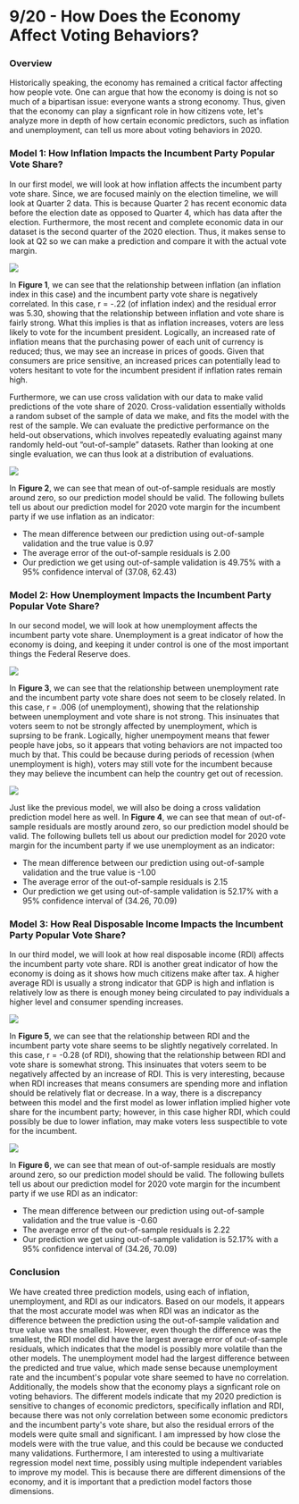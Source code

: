 
# 9/20 - How Does the Economy Affect Voting Behaviors?

### Overview
Historically speaking, the economy has remained a critical factor affecting how people vote. One can argue that how the economy is doing is not so much of a bipartisan issue: everyone wants a strong economy. Thus, given that the economy can play a signficant role in how citizens vote, let's analyze more in depth of how certain economic predictors, such as inflation and unemployment, can tell us more about voting behaviors in 2020. 

### Model 1: How Inflation Impacts the Incumbent Party Popular Vote Share?
In our first model, we will look at how inflation affects the incumbent party vote share. Since, we are focused mainly on the election timeline, we will look at Quarter 2 data. This is because Quarter 2 has recent economic data before the election date as opposed to Quarter 4, which has data after the election. Furthermore, the most recent and complete economic data in our dataset is the second quarter of the 2020 election. Thus, it makes sense to look at Q2 so we can make a prediction and compare it with the actual vote margin. 

![](../figures/voteshar&inflation.png)

In **Figure 1**, we can see that the relationship between inflation (an inflation index in this case) and the incumbent party vote share is negatively correlated. In this case, r = -.22 (of inflation index) and the residual error was 5.30, showing that the relationship between inflation and vote share is fairly strong. What this implies is that as inflation increases, voters are less likely to vote for the incumbent president. Logically, an increased rate of inflation means that the purchasing power of each unit of currency is reduced; thus, we may see an increase in prices of goods. Given that consumers are price sensitive, an increased prices can potentially lead to voters hesitant to vote for the incumbent president if inflation rates remain high. 

Furthermore, we can use cross validation with our data to make valid predictions of the vote share of 2020. Cross-validation essentially witholds a random subset of the sample of data we make, and fits the model with the rest of the sample. We can evaluate the predictive performance on the held-out observations, which involves repeatedly evaluating against many randomly held-out “out-of-sample” datasets. Rather than looking at one single evaluation, we can thus look at a distribution of evaluations. 

![](../figures/hist_infvs.png)

In **Figure 2**, we can see that mean of out-of-sample residuals are mostly around zero, so our prediction model should be valid. The following bullets tell us about our prediction model for 2020 vote margin for the incumbent party if we use inflation as an indicator: 

+ The mean difference between our prediction using out-of-sample validation and the true value is 0.97
+ The average error of the out-of-sample residuals is 2.00
+ Our prediction we get using out-of-sample validation is 49.75% with a 95% confidence interval of (37.08, 62.43)

### Model 2: How Unemployment Impacts the Incumbent Party Popular Vote Share?
In our second model, we will look at how unemployment affects the incumbent party vote share. Unemployment is a great indicator of how the economy is doing, and keeping it under control is one of the most important things the Federal Reserve does.

![](../figures/voteshare&unemployment.png)

In **Figure 3**, we can see that the relationship between unemployment rate and the incumbent party vote share does not seem to be closely related. In this case, r = .006 (of unemployment), showing that the relationship between unemployment and vote share is not strong. This insinuates that voters seem to not be strongly affected by unemployment, which is suprsing to be frank. Logically, higher unempoyment means that fewer people have jobs, so it appears that voting behaviors are not impacted too much by that. This could be because during periods of recession (when unemployment is high), voters may still vote for the incumbent because they may believe the incumbent can help the country get out of recession. 

![](../figures/hist_unevs.png)

Just like the previous model, we will also be doing a cross validation prediction model here as well. In **Figure 4**, we can see that mean of out-of-sample residuals are mostly around zero, so our prediction model should be valid. The following bullets tell us about our prediction model for 2020 vote margin for the incumbent party if we use unemployment as an indicator: 

+ The mean difference between our prediction using out-of-sample validation and the true value is -1.00
+ The average error of the out-of-sample residuals is 2.15
+ Our prediction we get using out-of-sample validation is 52.17% with a 95% confidence interval of (34.26, 70.09)

### Model 3: How Real Disposable Income Impacts the Incumbent Party Popular Vote Share?
In our third model, we will look at how real disposable income (RDI) affects the incumbent party vote share. RDI is another great indicator of how the economy is doing as it shows how much citizens make after tax. A higher average RDI is usually a strong indicator that GDP is high and inflation is relatively low as there is enough money being circulated to pay individuals a higher level and consumer spending increases. 

![](../figures/voteshare&rdi.png)

In **Figure 5**, we can see that the relationship between RDI and the incumbent party vote share seems to be slightly negatively correlated. In this case, r = -0.28 (of RDI), showing that the relationship between RDI and vote share is somewhat strong. This insinuates that voters seem to be negatively affected by an increase of RDI. This is very interesting, because when RDI increases that means consumers are spending more and inflation should be relatively flat or decrease. In a way, there is a discrepancy between this model and the first model as lower inflation implied higher vote share for the incumbent party; however, in this case higher RDI, which could possibly be due to lower inflation, may make voters less suspectible to vote for the incumbent. 

![](../figures/hist_rdivs.png)

In **Figure 6**, we can see that mean of out-of-sample residuals are mostly around zero, so our prediction model should be valid. The following bullets tell us about our prediction model for 2020 vote margin for the incumbent party if we use RDI as an indicator: 

+ The mean difference between our prediction using out-of-sample validation and the true value is -0.60
+ The average error of the out-of-sample residuals is 2.22
+ Our prediction we get using out-of-sample validation is 52.17% with a 95% confidence interval of (34.26, 70.09)

### Conclusion

We have created three prediction models, using each of inflation, unemployment, and RDI as our indicators. Based on our models, it appears that the most accurate model was when RDI was an indicator as the difference between the prediction using the out-of-sample validation and true value was the smallest. However, even though the difference was the smallest, the RDI model did have the largest average error of out-of-sample residuals, which indicates that the model is possibly more volatile than the other models. The unemployment model had the largest difference between the predicted and true value, which made sense because unemployment rate and the incumbent's popular vote share seemed to have no correlation. Additionally, the models show that the economy plays a signficant role on voting behaviors. The different models indicate that my 2020 prediction is sensitive to changes of economic predictors, specifically inflation and RDI, because there was not only correlation between some economic predictors and the incumbent party's vote share, but also the residual errors of the models were quite small and significant. I am impressed by how close the models were with the true value, and this could be because we conducted many validations. Furthermore, I am interested to using a multivariate regression model next time, possibly using multiple independent variables to improve my model. This is because there are different dimensions of the economy, and it is important that a prediction model factors those dimensions. 




